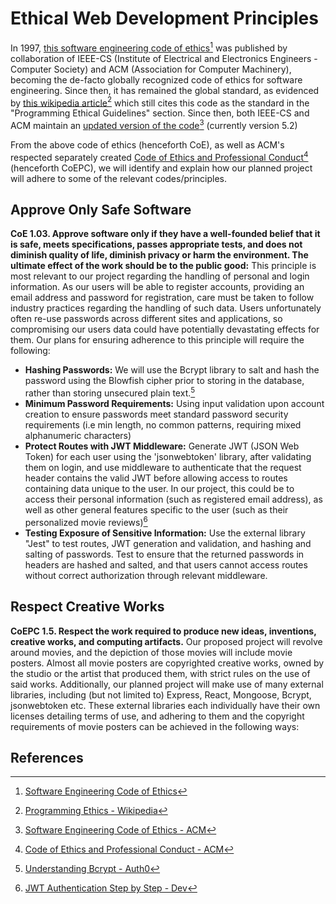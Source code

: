 # Ethical Web Development Principles

In 1997, [this software engineering code of ethics](https://dl.acm.org/doi/10.1145/265684.265699)[^1] was published by collaboration of IEEE-CS (Institute of Electrical and Electronics Engineers - Computer Society) and ACM (Association for Computer Machinery), becoming the de-facto globally recognized code of ethics for software engineering. Since then, it has remained the global standard, as evidenced by [this wikipedia article](https://en.wikipedia.org/wiki/Programming_ethics)[^2] which still cites this code as the standard in the "Programming Ethical Guidelines" section. Since then, both IEEE-CS and ACM maintain an [updated version of the code](https://www.acm.org/code-of-ethics/software-engineering-code)[^3] (currently version 5.2)

From the above code of ethics (henceforth CoE), as well as ACM's respected separately created [Code of Ethics and Professional Conduct](https://www.acm.org/code-of-ethics)[^4] (henceforth CoEPC), we will identify and explain how our planned project will adhere to some of the relevant codes/principles.

## Approve Only Safe Software

**CoE 1.03. Approve software only if they have a well-founded belief that it is safe, meets specifications, passes appropriate tests, and does not diminish quality of life, diminish privacy or harm the environment. The ultimate effect of the work should be to the public good:**
This principle is most relevant to our project regarding the handling of personal and login information. As our users will be able to register accounts, providing an email address and password for registration, care must be taken to follow industry practices regarding the handling of such data. Users unfortunately often re-use passwords across different sites and applications, so compromising our users data could have potentially devastating effects for them. Our plans for ensuring adherence to this principle will require the following:

- **Hashing Passwords:** We will use the Bcrypt library to salt and hash the password using the Blowfish cipher prior to storing in the database, rather than storing unsecured plain text.[^5]
- **Minimum Password Requirements:** Using input validation upon account creation to ensure passwords meet standard password security requirements (i.e min length, no common patterns, requiring mixed alphanumeric characters)
- **Protect Routes with JWT Middleware:** Generate JWT (JSON Web Token) for each user using the 'jsonwebtoken' library, after validating them on login, and use middleware to authenticate that the request header contains the valid JWT before allowing access to routes containing data unique to the user. In our project, this could be to access their personal information (such as registered email address), as well as other general features specific to the user (such as their personalized movie reviews)[^6]
- **Testing Exposure of Sensitive Information:** Use the external library "Jest" to test routes, JWT generation and validation, and hashing and salting of passwords. Test to ensure that the returned passwords in headers are hashed and salted, and that users cannot access routes without correct authorization through relevant middleware.

## Respect Creative Works

**CoEPC 1.5. Respect the work required to produce new ideas, inventions, creative works, and computing artifacts.**
Our proposed project will revolve around movies, and the depiction of those movies will include movie posters. Almost all movie posters are copyrighted creative works, owned by the studio or the artist that produced them, with strict rules on the use of said works. Additionally, our planned project will make use of many external libraries, including (but not limited to) Express, React, Mongoose, Bcrypt, jsonwebtoken etc. These external libraries each individually have their own licenses detailing terms of use, and adhering to them and the copyright requirements of movie posters can be achieved in the following ways:

## References

[^1]: [Software Engineering Code of Ethics](https://dl.acm.org/doi/10.1145/265684.265699)
[^2]: [Programming Ethics - Wikipedia](https://en.wikipedia.org/wiki/Programming_ethics)
[^3]: [Software Engineering Code of Ethics - ACM](https://www.acm.org/code-of-ethics/software-engineering-code)
[^4]: [Code of Ethics and Professional Conduct - ACM](https://www.acm.org/code-of-ethics)
[^5]: [Understanding Bcrypt - Auth0](https://auth0.com/blog/hashing-in-action-understanding-bcrypt/)
[^6]: [JWT Authentication Step by Step - Dev](https://dev.to/hamzakhan/securing-your-expressjs-app-jwt-authentication-step-by-step-aom)
